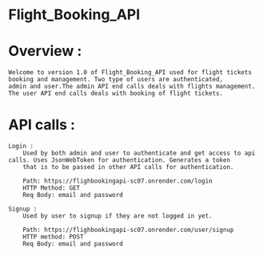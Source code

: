# Flight_Booking_API

# Overview : 
    Welcome to version 1.0 of Flight_Booking_API used for flight tickets booking and management. Two type of users are authenticated,
    admin and user.The admin API end calls deals with flights management. The user API end calls deals with booking of flight tickets.
    
# API calls :
    Login :
        Used by both admin and user to authenticate and get access to api calls. Uses JsonWebToken for authentication. Generates a token
        that is to be passed in other API calls for authentication.
        
        Path: https://flighbookingapi-sc07.onrender.com/login
        HTTP Method: GET
        Req Body: email and password
        
    Signup :
        Used by user to signup if they are not logged in yet.
        
        Path: https://flighbookingapi-sc07.onrender.com/user/signup
        HTTP method: POST
        Req Body: email and password
        
        
    
